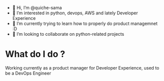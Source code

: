 - 👋 Hi, I’m @quiche-sama
- 👀 I’m interested in python, devops, AWS and lately Developer Experience
- 🌱 I’m currently trying to learn how to properly do product managemnet :D
- 💞️ I’m looking to collaborate on python-related projects

# What do I do ? 
Working currently as a product manager for Developer Experience, used to be a DevOps Engineer

